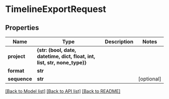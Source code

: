 # TimelineExportRequest


## Properties
Name | Type | Description | Notes
------------ | ------------- | ------------- | -------------
**project** | **{str: (bool, date, datetime, dict, float, int, list, str, none_type)}** |  | 
**format** | **str** |  | 
**sequence** | **str** |  | [optional] 

[[Back to Model list]](../#documentation-for-models) [[Back to API list]](../#documentation-for-api-endpoints) [[Back to README]](../)


